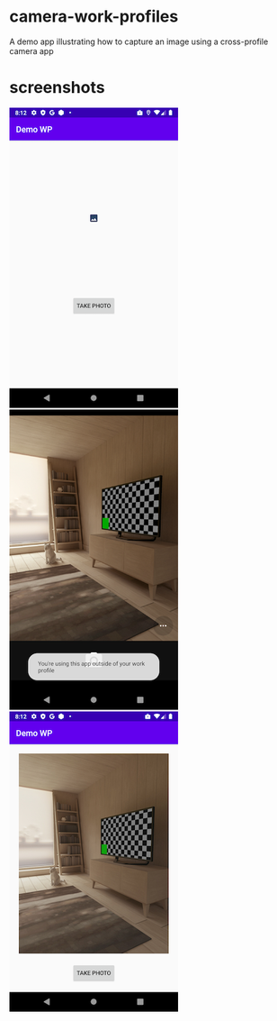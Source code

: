 # camera-work-profiles
A demo app illustrating how to capture an image using a cross-profile camera app
# screenshots
![step 1](screens/step_1.png "Step 1")
![step 2](screens/step_2.png "Step 2")
![step 3](screens/step_3.png "Step 3")

